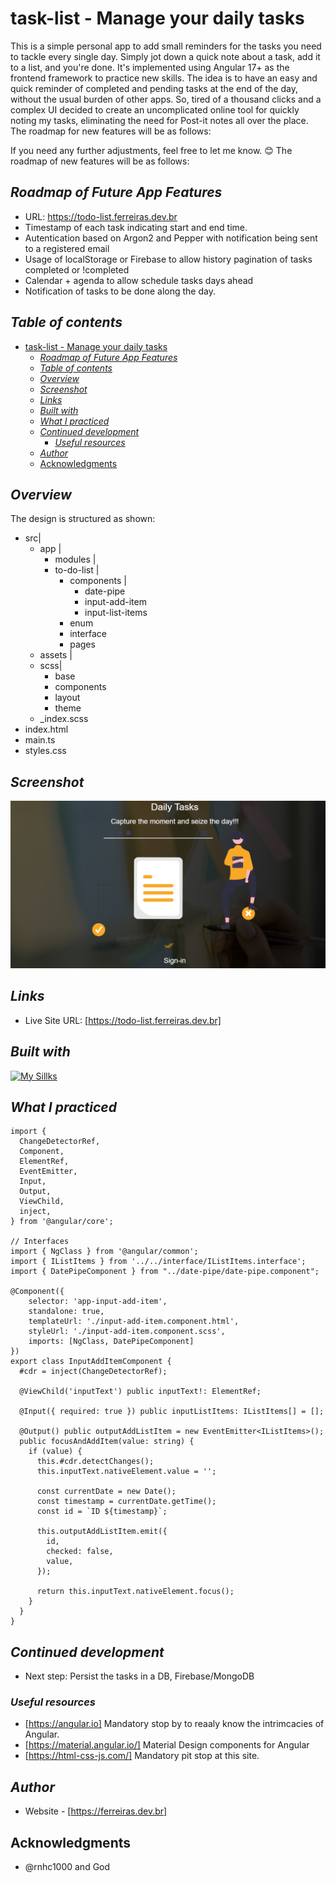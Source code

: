 # task-list - Manage your daily tasks
This is a simple personal app to add small reminders for the tasks you need to tackle every single day. Simply jot down a quick note about a task, add it to a list, and you're done. It's implemented using Angular 17+ as the frontend framework to practice new skills. The idea is to have an easy and quick reminder of completed and pending tasks at the end of the day, without the usual burden of other apps. So, tired of a thousand clicks and a complex UI decided to create an uncomplicated online tool for quickly noting my tasks, eliminating the need for Post-it notes all over the place. The roadmap for new features will be as follows:

If you need any further adjustments, feel free to let me know. 😊
The roadmap of new features will be as follows:

## _Roadmap of Future App Features_ 
 - URL: https://todo-list.ferreiras.dev.br
 - Timestamp of each task indicating start and end time.
 - Autentication based on Argon2 and Pepper with notification being sent to a registered email
 - Usage of localStorage or Firebase to allow history pagination of tasks completed or !completed
 - Calendar + agenda to allow schedule tasks days ahead
 - Notification of tasks to be done along the day.

## _Table of contents_
- [task-list - Manage your daily tasks](#task-list---manage-your-daily-tasks)
  - [_Roadmap of Future App Features_](#roadmap-of-future-app-features)
  - [_Table of contents_](#table-of-contents)
  - [_Overview_](#overview)
  - [_Screenshot_](#screenshot)
  - [_Links_](#links)
  - [_Built with_](#built-with)
  - [_What I practiced_](#what-i-practiced)
  - [_Continued development_](#continued-development)
    - [_Useful resources_](#useful-resources)
  - [_Author_](#author)
  - [Acknowledgments](#acknowledgments)
## _Overview_
The design is structured as shown:
- src|
  - app |
     - modules |
     - to-do-list |
       -  components |
          -   date-pipe
          -   input-add-item
          -   input-list-items
        -  enum
        -  interface
        -  pages 
  - assets |
  - scss|
    - base
    -  components
    -  layout
    -  theme
  - _index.scss
- index.html
- main.ts
- styles.css 

## _Screenshot_
[![](./daily.png)](https://todo-list.ferreiras.dev.br)
## _Links_
- Live Site URL: [https://todo-list.ferreiras.dev.br] 
## _Built with_
[![My Sillks](https://skillicons.dev/icons?i=ts,angular,git,html,css,materialui,nginx,docker,redhat,aws,vscode)](https://skillicons.dev)

 ## _What I practiced_
``` tsx
import {
  ChangeDetectorRef,
  Component,
  ElementRef,
  EventEmitter,
  Input,
  Output,
  ViewChild,
  inject,
} from '@angular/core';

// Interfaces
import { NgClass } from '@angular/common';
import { IListItems } from '../../interface/IListItems.interface';
import { DatePipeComponent } from "../date-pipe/date-pipe.component";

@Component({
    selector: 'app-input-add-item',
    standalone: true,
    templateUrl: './input-add-item.component.html',
    styleUrl: './input-add-item.component.scss',
    imports: [NgClass, DatePipeComponent]
})
export class InputAddItemComponent {
  #cdr = inject(ChangeDetectorRef);

  @ViewChild('inputText') public inputText!: ElementRef;

  @Input({ required: true }) public inputListItems: IListItems[] = [];

  @Output() public outputAddListItem = new EventEmitter<IListItems>();
  public focusAndAddItem(value: string) {
    if (value) {
      this.#cdr.detectChanges();
      this.inputText.nativeElement.value = '';

      const currentDate = new Date();
      const timestamp = currentDate.getTime();
      const id = `ID ${timestamp}`;

      this.outputAddListItem.emit({
        id,
        checked: false,
        value,
      });

      return this.inputText.nativeElement.focus();
    }
  }
}
``` 
## _Continued development_
- Next step: Persist the tasks in a DB, Firebase/MongoDB 
### _Useful resources_
- [https://angular.io] Mandatory stop by to reaaly know the intrimcacies of Angular.
- [https://material.angular.io/] Material Design components for Angular
- [https://html-css-js.com/] Mandatory pit stop at this site.
## _Author_
- Website - [https://ferreiras.dev.br] 
## Acknowledgments
- @rnhc1000 and God
